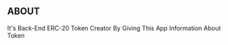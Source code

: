 ABOUT 
------------

It's Back-End ERC-20 Token Creator By Giving This App Information About Token 
